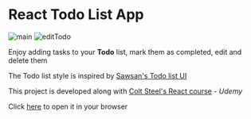 # React Todo List App

![main](https://res.cloudinary.com/ddjb3qdew/image/upload/v1641570545/Todo/main_pg8ozj.png)
![editTodo](https://res.cloudinary.com/ddjb3qdew/image/upload/v1641570553/Todo/edit_a1bomd.png)

Enjoy adding tasks to your **Todo** list, mark them as completed, edit and delete them

The Todo list style is inspired by [Sawsan's Todo list UI](https://codepen.io/saawsan/pen/jayzeq)

This project is developed along with [Colt Steel's React course](https://www.udemy.com/course/modern-react-bootcamp) - *Udemy*

Click [here](https://ialnazer.github.io/todo-app-hosted/) to open it in your browser
